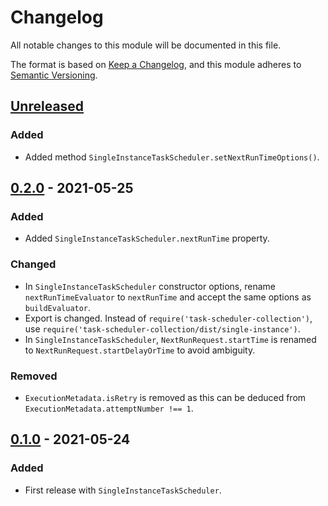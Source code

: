 # Changelog
All notable changes to this module will be documented in this file.

The format is based on [Keep a Changelog](https://keepachangelog.com/en/1.0.0/),
and this module adheres to [Semantic Versioning](https://semver.org/spec/v2.0.0.html).

## [Unreleased]
### Added
- Added method `SingleInstanceTaskScheduler.setNextRunTimeOptions()`.

## [0.2.0] - 2021-05-25
### Added
- Added `SingleInstanceTaskScheduler.nextRunTime` property.

### Changed
- In `SingleInstanceTaskScheduler` constructor options, rename `nextRunTimeEvaluator`
  to `nextRunTime` and accept the same options as `buildEvaluator`.
- Export is changed. Instead of `require('task-scheduler-collection')`, use
  `require('task-scheduler-collection/dist/single-instance')`.
- In `SingleInstanceTaskScheduler`, `NextRunRequest.startTime` is renamed to `NextRunRequest.startDelayOrTime`
  to avoid ambiguity.

### Removed
- `ExecutionMetadata.isRetry` is removed as this can be deduced from `ExecutionMetadata.attemptNumber !== 1`.

## [0.1.0] - 2021-05-24
### Added
- First release with `SingleInstanceTaskScheduler`.



[Unreleased]: https://github.com/VeryCrazyDog/task-scheduler-collection/compare/0.2.0...HEAD
[0.2.0]: https://github.com/VeryCrazyDog/task-scheduler-collection/compare/0.1.0...0.2.0
[0.1.0]: https://github.com/VeryCrazyDog/task-scheduler-collection/releases/tag/0.1.0
